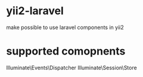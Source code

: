 # yii2-laravel
make possible to use laravel components in yii2

# supported comopnents
Illuminate\Events\Dispatcher
Illuminate\Session\Store
